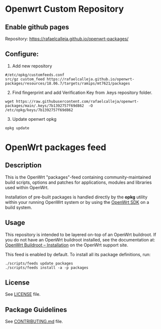 # Openwrt Custom Repository

## Enable github pages

Repository: https://rafaelcalleja.github.io/openwrt-packages/

## Configure:

1. Add new repository

```
#/etc/opkg/customfeeds.conf
src/gz custom_feed https://rafaelcalleja.github.io/openwrt-packages/resources/18.06.7/targets/ramips/mt7621/packages
``` 

2. Find fingerprint and add Verification Key from .keys repository folder.

```
wget https://raw.githubusercontent.com/rafaelcalleja/openwrt-packages/main/.keys/7b1392757f69d862  -O /etc/opkg/keys/7b1392757f69d862
```

3. Update openwrt opkg

```
opkg update 
```

# OpenWrt packages feed

## Description

This is the OpenWrt "packages"-feed containing community-maintained build scripts, options and patches for applications, modules and libraries used within OpenWrt.

Installation of pre-built packages is handled directly by the **opkg** utility within your running OpenWrt system or by using the [OpenWrt SDK](https://openwrt.org/docs/guide-developer/using_the_sdk) on a build system.

## Usage

This repository is intended to be layered on-top of an OpenWrt buildroot. If you do not have an OpenWrt buildroot installed, see the documentation at: [OpenWrt Buildroot – Installation](https://openwrt.org/docs/guide-developer/build-system/install-buildsystem) on the OpenWrt support site.

This feed is enabled by default. To install all its package definitions, run:
```
./scripts/feeds update packages
./scripts/feeds install -a -p packages
```

## License

See [LICENSE](LICENSE) file.
 
## Package Guidelines

See [CONTRIBUTING.md](CONTRIBUTING.md) file.

